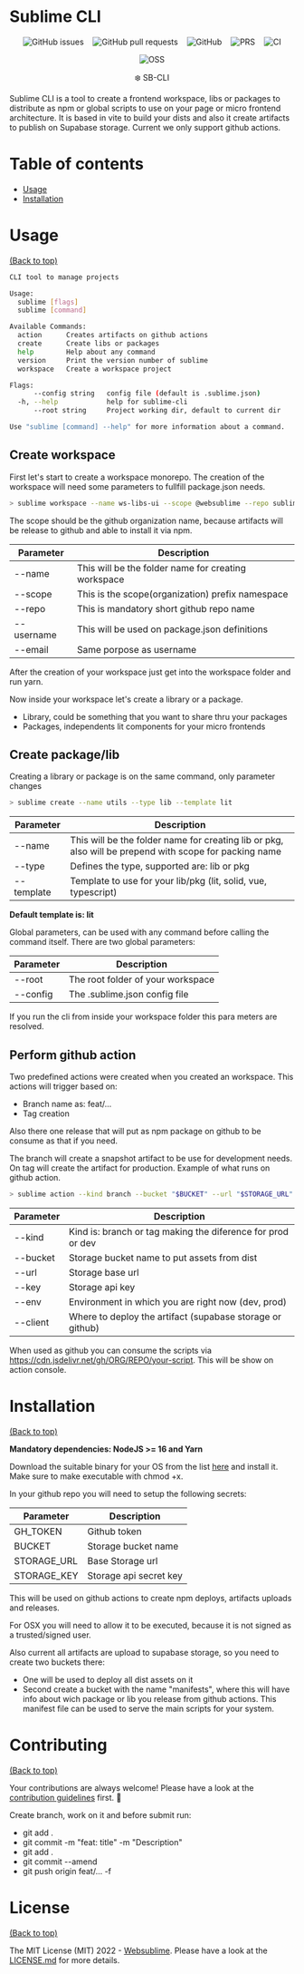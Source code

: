 # Sublime CLI

<p align="center">
  <img style="display: inline; margin: 0 6px" alt="GitHub issues" src="https://img.shields.io/github/issues/websublime/sublime-cli?style=flat-square">
  <img style="display: inline; margin: 0 6px" alt="GitHub pull requests" src="https://img.shields.io/github/issues-pr/websublime/sublime-cli?style=flat-square">
  <img style="display: inline; margin: 0 6px" alt="GitHub" src="https://img.shields.io/github/license/websublime/sublime-cli?style=flat-square">
  <img style="display: inline; margin: 0 6px" alt="PRS" src="https://img.shields.io/badge/PRs-welcome-brightgreen.svg?style=flat-square">
  <img style="display: inline; margin: 0 6px" alt="CI" src="https://github.com/websublime/sublime-cli/actions/workflows/release.yml/badge.svg?branch=main">
</p>

<p align="center">
  <img style="display: inline; margin: 0 6px" alt="OSS" src="https://forthebadge.com/images/badges/open-source.svg">
</p>

<p align="center">❄️ SB-CLI</p>

Sublime CLI is a tool to create a frontend workspace, libs or packages to distribute as npm or global scripts to use on your page or micro frontend architecture. It is based in vite to build your dists and also it create artifacts to publish on Supabase storage. Current we only support github actions.

# Table of contents

- [Usage](#usage)
- [Installation](#installation)

# Usage

[(Back to top)](#table-of-contents)

```bash
CLI tool to manage projects

Usage:
  sublime [flags]
  sublime [command]

Available Commands:
  action      Creates artifacts on github actions
  create      Create libs or packages
  help        Help about any command
  version     Print the version number of sublime
  workspace   Create a workspace project

Flags:
      --config string   config file (default is .sublime.json)
  -h, --help            help for sublime-cli
      --root string     Project working dir, default to current dir

Use "sublime [command] --help" for more information about a command.
```

## Create workspace

First let's start to create a workspace monorepo. The creation of the workspace will need some parameters to fullfill package.json needs.

```bash
> sublime workspace --name ws-libs-ui --scope @websublime --repo sublime/ws-libs-ui --username miguelramos --email miguel@websublime.dev
```

The scope should be the github organization name, because artifacts will be release to github and able to install it via npm.

| Parameter | Description |
|---|---|
| --name | This will be the folder name for creating workspace |
| --scope | This is the scope(organization) prefix namespace |
| --repo | This is mandatory short github repo name |
| --username | This will be used on package.json definitions |
| --email | Same porpose as username |

After the creation of your workspace just get into the workspace folder and run yarn.

Now inside your workspace let's create a library or a package.

- Library, could be something that you want to share thru your packages
- Packages, independents lit components for your micro frontends

## Create package/lib

Creating a library or package is on the same command, only parameter changes

```bash
> sublime create --name utils --type lib --template lit
```

| Parameter | Description |
|---|---|
| --name | This will be the folder name for creating lib or pkg, also will be prepend with scope for packing name |
| --type | Defines the type, supported are: lib or pkg |
| --template | Template to use for your lib/pkg (lit, solid, vue, typescript) |

**Default template is: lit**

Global parameters, can be used with any command before calling the command itself. There are two global parameters:

| Parameter | Description |
|---|---|
| --root | The root folder of your workspace |
| --config | The .sublime.json config file |

If you run the cli from inside your workspace folder this para meters are resolved.

## Perform github action

Two predefined actions were created when you created an workspace. This actions will trigger based on:
- Branch name as: feat/...
- Tag creation

Also there one release that will put as npm package on github to be consume as that if you need.

The branch will create a snapshot artifact to be use for development needs. On tag will create the artifact for production.
Example of what runs on github action.

```bash
> sublime action --kind branch --bucket "$BUCKET" --url "$STORAGE_URL" --key "$STORAGE_KEY" --env "$NODE_ENV" --client github
```

| Parameter | Description |
|---|---|
| --kind | Kind is: branch or tag making the diference for prod or dev |
| --bucket | Storage bucket name to put assets from dist |
| --url | Storage base url |
| --key | Storage api key |
| --env | Environment in which you are right now (dev, prod) |
| --client | Where to deploy the artifact (supabase storage or github) |

When used as github you can consume the scripts via https://cdn.jsdelivr.net/gh/ORG/REPO/your-script. This will be show on action console.

# Installation

[(Back to top)](#table-of-contents)

**Mandatory dependencies: NodeJS >= 16 and Yarn**

Download the suitable binary for your OS from the list [here](https://github.com/websublime/sublime-cli/releases) and install it. Make sure to make executable with chmod +x.

In your github repo you will need to setup the following secrets:

| Parameter | Description |
|---|---|
| GH_TOKEN | Github token |
| BUCKET | Storage bucket name |
| STORAGE_URL | Base Storage url |
| STORAGE_KEY | Storage api secret key |

This will be used on github actions to create npm deploys, artifacts uploads and releases.

For OSX you will need to allow it to be executed, because it is not signed as a trusted/signed user.

Also current all artifacts are upload to supabase storage, so you need to create two buckets there:

- One will be used to deploy all dist assets on it
- Second create a bucket with the name "manifests", where this will have info about wich package or lib you release from github actions. This manifest file can be used to serve the main scripts for your system.

# Contributing

[(Back to top)](#table-of-contents)

Your contributions are always welcome! Please have a look at the [contribution guidelines](CONTRIBUTING.md) first. :tada:

Create branch, work on it and before submit run:
  - git add .
  - git commit -m "feat: title" -m "Description"
  - git add .
  - git commit --amend
  - git push origin feat/... -f

# License

[(Back to top)](#table-of-contents)


The MIT License (MIT) 2022 - [Websublime](https://github.com/websublime/). Please have a look at the [LICENSE.md](LICENSE.md) for more details.
